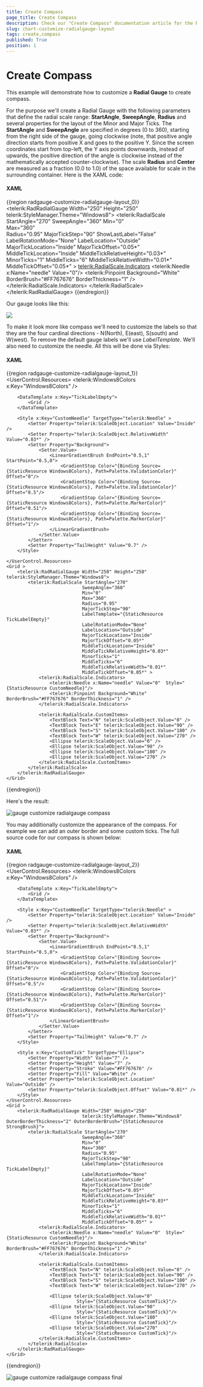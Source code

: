 ```yaml
---
title: Create Compass
page_title: Create Compass
description: Check our "Create Compass" documentation article for the RadGauge WPF control.
slug: chart-customize-radialgauge-layout
tags: create,compass
published: True
position: 1
---
```


# Create Compass

This example will demonstrate how to customize a __Radial Gauge__ to create compass.

For the purpose we'll create a Radial Gauge with the following parameters that define the radial scale range: __StartAngle__, __SweepAngle__, __Radius__ and several properties for the layout of the Minor and Major Ticks. The __StartAngle__ and __SweepAngle__ are specified in degrees (0 to 360), starting from the right side of the gauge, going clockwise (note, that positive angle direction starts from positive X and goes to the positive Y. Since the screen coordinates start from top-left, the Y axis points downwards, instead of upwards, the positive direction of the angle is clockwise instead of the mathematically accepted counter-clockwise). The scale __Radius__ and __Center__ are measured as a fraction (0.0 to 1.0) of the space available for scale in the surrounding container.
Here is the XAML code:

#### __XAML__
{{region radgauge-customize-radialgauge-layout_0}}
	<telerik:RadRadialGauge Width="250" Height="250" telerik:StyleManager.Theme="Windows8">
	    <telerik:RadialScale StartAngle="270"
									SweepAngle="360"
									Min="0"  
									Max="360"    
	                                Radius="0.95"
									MajorTickStep="90" 
	                                ShowLastLabel="False"                                 
									LabelRotationMode="None"
	                                LabelLocation="Outside"
									MajorTickLocation="Inside"
	                                MajorTickOffset="0.05*"
									MiddleTickLocation="Inside"
	                                MiddleTickRelativeHeight="0.03*"
									MinorTicks="1"
									MiddleTicks="6"
	                                MiddleTickRelativeWidth="0.01*" 
	                                MiddleTickOffset="0.05*" >
	        <telerik:RadialScale.Indicators>
	            <telerik:Needle x:Name="needle" Value="0"/>
	            <telerik:Pinpoint Background="White" BorderBrush="#FF767676" BorderThickness="1" />
	        </telerik:RadialScale.Indicators>
	    </telerik:RadialScale>
	</telerik:RadRadialGauge>
{{endregion}}

Our gauge looks like this:

![](images/gauge_customize_radialgauge.png)

To make it look more like compass we'll need to customize the labels so that they are the four cardinal directions - N(North), E(east), S(south) and W(west). To remove the default gauge labels we'll use *LabelTemplate*. We'll also need to customize the needle. All this will be done via Styles:

#### __XAML__
{{region radgauge-customize-radialgauge-layout_1}}
	<UserControl.Resources>
		<telerik:Windows8Colors x:Key="Windows8Colors" />
		<SolidColorBrush x:Key="AccentBrush" Color="{Binding Source={StaticResource Windows8Colors}, Path=Palette.AccentColor}" />
		<SolidColorBrush x:Key="ValidationBrush" Color="{Binding Source={StaticResource Windows8Colors}, Path=Palette.ValidationColor}" />
		<SolidColorBrush x:Key="BasicBrush" Color="{Binding Source={StaticResource Windows8Colors}, Path=Palette.BasicColor}" />
		<SolidColorBrush x:Key="StrongBrush" Color="{Binding Source={StaticResource Windows8Colors}, Path=Palette.StrongColor}" />
		<SolidColorBrush x:Key="MarkerBrush" Color="{Binding Source={StaticResource Windows8Colors}, Path=Palette.MarkerColor}" />

		<DataTemplate x:Key="TickLabelEmpty">
			<Grid />
		</DataTemplate>

		<Style x:Key="CustomNeedle" TargetType="telerik:Needle" >
			<Setter Property="telerik:ScaleObject.Location" Value="Inside" />
			<Setter Property="telerik:ScaleObject.RelativeWidth" Value="0.03*" />
			<Setter Property="Background">
				<Setter.Value>
					<LinearGradientBrush EndPoint="0.5,1" StartPoint="0.5,0">
						<GradientStop Color="{Binding Source={StaticResource Windows8Colors}, Path=Palette.ValidationColor}" Offset="0"/>
						<GradientStop Color="{Binding Source={StaticResource Windows8Colors}, Path=Palette.ValidationColor}" Offset="0.5"/>
						<GradientStop Color="{Binding Source={StaticResource Windows8Colors}, Path=Palette.MarkerColor}" Offset="0.51"/>
						<GradientStop Color="{Binding Source={StaticResource Windows8Colors}, Path=Palette.MarkerColor}" Offset="1"/>
					</LinearGradientBrush>
				</Setter.Value>
			</Setter>
			<Setter Property="TailHeight" Value="0.7" />
		</Style>

	</UserControl.Resources>
	<Grid >
		<telerik:RadRadialGauge Width="250" Height="250" telerik:StyleManager.Theme="Windows8">
			<telerik:RadialScale StartAngle="270"
								SweepAngle="360"
								Min="0"  
								Max="360"    
								Radius="0.95"
								MajorTickStep="90"     
								LabelTemplate="{StaticResource TickLabelEmpty}"
								LabelRotationMode="None"
								LabelLocation="Outside"
								MajorTickLocation="Inside"
								MajorTickOffset="0.05*"
								MiddleTickLocation="Inside"
								MiddleTickRelativeHeight="0.03*"
								MinorTicks="1"
								MiddleTicks="6"
								MiddleTickRelativeWidth="0.01*" 
								MiddleTickOffset="0.05*" >
				<telerik:RadialScale.Indicators>
					<telerik:Needle x:Name="needle" Value="0"  Style="{StaticResource CustomNeedle}"/>
					<telerik:Pinpoint Background="White" BorderBrush="#FF767676" BorderThickness="1" />
				</telerik:RadialScale.Indicators>

				<telerik:RadialScale.CustomItems>
					<TextBlock Text="N" telerik:ScaleObject.Value="0" />
					<TextBlock Text="E" telerik:ScaleObject.Value="90" />
					<TextBlock Text="S" telerik:ScaleObject.Value="180" />
					<TextBlock Text="W" telerik:ScaleObject.Value="270" />
					<Ellipse telerik:ScaleObject.Value="0" />
					<Ellipse telerik:ScaleObject.Value="90" />
					<Ellipse telerik:ScaleObject.Value="180" />
					<Ellipse telerik:ScaleObject.Value="270" />
				</telerik:RadialScale.CustomItems>
			</telerik:RadialScale>
		</telerik:RadRadialGauge>
	</Grid>
{{endregion}}

Here's the result:

![gauge customize radialgauge compass](images/gauge_customize_radialgauge_compass.PNG)

You may additionally customize the appearance of the compass. For example we can add an outer border and some custom ticks. The full source code for our compass is shown below:

#### __XAML__
{{region radgauge-customize-radialgauge-layout_2}}
	<UserControl.Resources>
		<telerik:Windows8Colors x:Key="Windows8Colors" />
		<SolidColorBrush x:Key="AccentBrush" Color="{Binding Source={StaticResource Windows8Colors}, Path=Palette.AccentColor}" />
		<SolidColorBrush x:Key="ValidationBrush" Color="{Binding Source={StaticResource Windows8Colors}, Path=Palette.ValidationColor}" />
		<SolidColorBrush x:Key="BasicBrush" Color="{Binding Source={StaticResource Windows8Colors}, Path=Palette.BasicColor}" />
		<SolidColorBrush x:Key="StrongBrush" Color="{Binding Source={StaticResource Windows8Colors}, Path=Palette.StrongColor}" />
		<SolidColorBrush x:Key="MarkerBrush" Color="{Binding Source={StaticResource Windows8Colors}, Path=Palette.MarkerColor}" />

		<DataTemplate x:Key="TickLabelEmpty">
			<Grid />
		</DataTemplate>

		<Style x:Key="CustomNeedle" TargetType="telerik:Needle" >
			<Setter Property="telerik:ScaleObject.Location" Value="Inside" />
			<Setter Property="telerik:ScaleObject.RelativeWidth" Value="0.03*" />
			<Setter Property="Background">
				<Setter.Value>
					<LinearGradientBrush EndPoint="0.5,1" StartPoint="0.5,0">
						<GradientStop Color="{Binding Source={StaticResource Windows8Colors}, Path=Palette.ValidationColor}" Offset="0"/>
						<GradientStop Color="{Binding Source={StaticResource Windows8Colors}, Path=Palette.ValidationColor}" Offset="0.5"/>
						<GradientStop Color="{Binding Source={StaticResource Windows8Colors}, Path=Palette.MarkerColor}" Offset="0.51"/>
						<GradientStop Color="{Binding Source={StaticResource Windows8Colors}, Path=Palette.MarkerColor}" Offset="1"/>
					</LinearGradientBrush>
				</Setter.Value>
			</Setter>
			<Setter Property="TailHeight" Value="0.7" />
		</Style>

		<Style x:Key="CustomTick" TargetType="Ellipse">
			<Setter Property="Width" Value="7" />
			<Setter Property="Height" Value="7" />
			<Setter Property="Stroke" Value="#FF767676" />
			<Setter Property="Fill" Value="White" />
			<Setter Property="telerik:ScaleObject.Location" Value="Outside" />
			<Setter Property="telerik:ScaleObject.Offset" Value="0.01*" />
		</Style>
	</UserControl.Resources>
	<Grid >
		<telerik:RadRadialGauge Width="250" Height="250" 
								telerik:StyleManager.Theme="Windows8" OuterBorderThickness="2" OuterBorderBrush="{StaticResource StrongBrush}">
			<telerik:RadialScale StartAngle="270"
								SweepAngle="360"
								Min="0"  
								Max="360"    
								Radius="0.95"
								MajorTickStep="90"     
								LabelTemplate="{StaticResource TickLabelEmpty}"
								LabelRotationMode="None"
								LabelLocation="Outside"
								MajorTickLocation="Inside"
								MajorTickOffset="0.05*"
								MiddleTickLocation="Inside"
								MiddleTickRelativeHeight="0.03*"
								MinorTicks="1"
								MiddleTicks="6"
								MiddleTickRelativeWidth="0.01*" 
								MiddleTickOffset="0.05*" >
				<telerik:RadialScale.Indicators>
					<telerik:Needle x:Name="needle" Value="0"  Style="{StaticResource CustomNeedle}"/>
					<telerik:Pinpoint Background="White" BorderBrush="#FF767676" BorderThickness="1" />
				</telerik:RadialScale.Indicators>

				<telerik:RadialScale.CustomItems>
					<TextBlock Text="N" telerik:ScaleObject.Value="0" />
					<TextBlock Text="E" telerik:ScaleObject.Value="90" />
					<TextBlock Text="S" telerik:ScaleObject.Value="180" />
					<TextBlock Text="W" telerik:ScaleObject.Value="270" />
					
					<Ellipse telerik:ScaleObject.Value="0"
							  Style="{StaticResource CustomTick}"/>
					<Ellipse telerik:ScaleObject.Value="90" 
							  Style="{StaticResource CustomTick}"/>
					<Ellipse telerik:ScaleObject.Value="180"
							  Style="{StaticResource CustomTick}"/>
					<Ellipse telerik:ScaleObject.Value="270" 
							  Style="{StaticResource CustomTick}"/>
				</telerik:RadialScale.CustomItems>
			</telerik:RadialScale>
		</telerik:RadRadialGauge>
	</Grid>
{{endregion}}

![gauge customize radialgauge compass final](images/gauge_customize_radialgauge_compass_final.PNG)